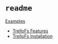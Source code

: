 # `readme`

[Examples](../README.md)

- [TrelloFs Features](../TrelloFs_Demo_Board/A_List_of_Cards/TrelloFs_Features.md)
- [TrelloFs Installation](../TrelloFs_Demo_Board/A_List_of_Cards/TrelloFs_Installation.md)